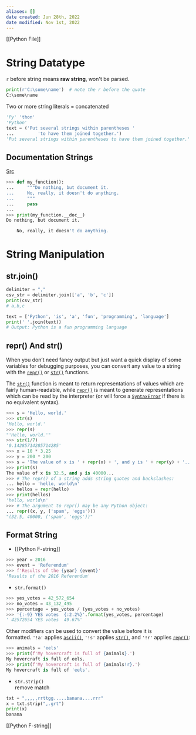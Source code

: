 ```yaml
---
aliases: []
date created: Jun 28th, 2022
date modified: Nov 1st, 2022
---
```

[[Python File]]

# String Datatype
`r` before string means **raw string**, won't be parsed.

```python
print(r'C:\some\name')  # note the r before the quote
C:\some\name
```

Two or more string literals = concatenated

```python
'Py' 'thon'
'Python'
text = ('Put several strings within parentheses '
...         'to have them joined together.')
'Put several strings within parentheses to have them joined together.'
```

## Documentation Strings
[Src](https://docs.python.org/3/tutorial/controlflow.html#documentation-strings)

```python
>>> def my_function():
...     """Do nothing, but document it.
...     No, really, it doesn't do anything.
...     """
...     pass
...
>>> print(my_function.__doc__)
Do nothing, but document it.

    No, really, it doesn't do anything.
```

# String Manipulation
## str.join()

```python
delimiter = ","
csv_str = delimiter.join(['a', 'b', 'c'])
print(csv_str)  
# a,b,c

text = ['Python', 'is', 'a', 'fun', 'programming', 'language']
print(' '.join(text))
# Output: Python is a fun programming language
```

## repr() And str()
When you don’t need fancy output but just want a quick display of some variables for debugging purposes, you can convert any value to a string with the [`repr()`](https://docs.python.org/3/library/functions.html#repr "repr") or [`str()`](https://docs.python.org/3/library/stdtypes.html#str "str") functions.

The [`str()`](https://docs.python.org/3/library/stdtypes.html#str "str") function is meant to return representations of values which are fairly human-readable, while [`repr()`](https://docs.python.org/3/library/functions.html#repr "repr") is meant to generate representations which can be read by the interpreter (or will force a [`SyntaxError`](https://docs.python.org/3/library/exceptions.html#SyntaxError "SyntaxError") if there is no equivalent syntax).

```python
>>> s = 'Hello, world.'
>>> str(s)
'Hello, world.'
>>> repr(s)
"'Hello, world.'"
>>> str(1/7)
'0.14285714285714285'
>>> x = 10 * 3.25
>>> y = 200 * 200
>>> s = 'The value of x is ' + repr(x) + ', and y is ' + repr(y) + '...'
>>> print(s)
The value of x is 32.5, and y is 40000...
>>> # The repr() of a string adds string quotes and backslashes:
... hello = 'hello, world\n'
>>> hellos = repr(hello)
>>> print(hellos)
'hello, world\n'
>>> # The argument to repr() may be any Python object:
... repr((x, y, ('spam', 'eggs')))
"(32.5, 40000, ('spam', 'eggs'))"
```

## Format String
- [[Python F-string]]

```python
>>> year = 2016
>>> event = 'Referendum'
>>> f'Results of the {year} {event}'
'Results of the 2016 Referendum'
```

- `str.format()`

```python
>>> yes_votes = 42_572_654
>>> no_votes = 43_132_495
>>> percentage = yes_votes / (yes_votes + no_votes)
>>> '{:-9} YES votes  {:2.2%}'.format(yes_votes, percentage)
' 42572654 YES votes  49.67%'
```

Other modifiers can be used to convert the value before it is formatted. `'!a'` applies [`ascii()`](https://docs.python.org/3/library/functions.html#ascii "ascii"), `'!s'` applies [`str()`](https://docs.python.org/3/library/stdtypes.html#str "str"), and `'!r'` applies [`repr()`](https://docs.python.org/3/library/functions.html#repr "repr"):

```python
>>> animals = 'eels'
>>> print(f'My hovercraft is full of {animals}.')
My hovercraft is full of eels.
>>> print(f'My hovercraft is full of {animals!r}.')
My hovercraft is full of 'eels'.
```

- `str.strip()`  
remove match

```python
txt = ",,,,,rrttgg.....banana....rrr"  
x = txt.strip(",.grt")  
print(x)
banana
```

[[Python F-string]]
